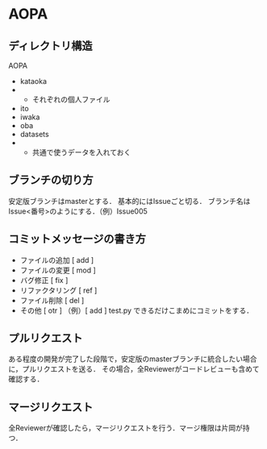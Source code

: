 # AOPA
## ディレクトリ構造
AOPA
- kataoka
- - それぞれの個人ファイル
- ito
- iwaka
- oba
- datasets
- - 共通で使うデータを入れておく

## ブランチの切り方
安定版ブランチはmasterとする．
基本的にはIssueごと切る．
ブランチ名はIssue<番号>のようにする．（例）Issue005

## コミットメッセージの書き方
- ファイルの追加 [ add ]
- ファイルの変更 [ mod ]
- バグ修正 [ fix ]
- リファクタリング [ ref ]
- ファイル削除 [ del ]
- その他 [ otr ]
（例）[ add ] test.py
できるだけこまめにコミットをする．

## プルリクエスト
ある程度の開発が完了した段階で，安定版のmasterブランチに統合したい場合に，プルリクエストを送る．
その場合，全Reviewerがコードレビューも含めて確認する．

## マージリクエスト
全Reviewerが確認したら，マージリクエストを行う．マージ権限は片岡が持つ．
